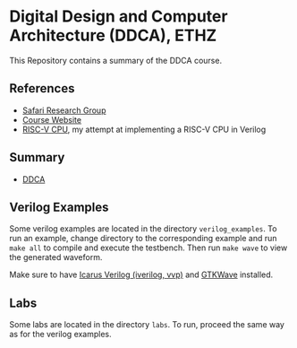 # Digital Design and Computer Architecture (DDCA), ETHZ

This Repository contains a summary of the DDCA course.

## References

- [Safari Research Group](https://safari.ethz.ch)
- [Course Website](https://safari.ethz.ch/digitaltechnik/)
- [RISC-V CPU](https://github.com/flavian112/riscv_cpu), my attempt at implementing a RISC-V CPU in Verilog

## Summary

- [DDCA](summary/final_output.pdf)

## Verilog Examples

Some verilog examples are located in the directory `verilog_examples`. To run an example, change directory to the corresponding example and run `make all` to compile and execute the testbench. Then run `make wave` to view the generated waveform.

Make sure to have [Icarus Verilog (iverilog, vvp)](https://steveicarus.github.io/iverilog/) and [GTKWave](https://gtkwave.sourceforge.net) installed.

## Labs

Some labs are located in the directory `labs`. To run, proceed the same way as for the verilog examples.
